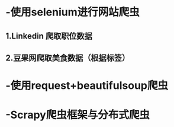 # -使用selenium进行网站爬虫
  ## 1.Linkedin 爬取职位数据
  ## 2.豆果网爬取美食数据（根据标签）
  
# -使用request+beautifulsoup爬虫

# -Scrapy爬虫框架与分布式爬虫
